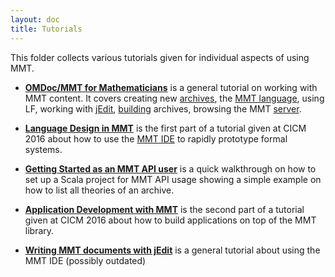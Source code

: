 ```yaml
---
layout: doc
title: Tutorials
---
```


This folder collects various tutorials given for individual aspects of using MMT.

* **[OMDoc/MMT for Mathematicians](https://gl.mathhub.info/Tutorials/Mathematicians/blob/master/tutorial/mmt-math-tutorial.pdf)** is a general tutorial on working with MMT content. It covers creating new [archives](../applications/archives.html), the [MMT language](../language/), using LF, working with [jEdit](../applications/jedit.html), [building](../applications/building.html) archives, browsing the MMT [server](applications/server.html).

* **[Language Design in MMT](prototyping/)** is the first part of a tutorial given at CICM 2016 about how to use the [MMT IDE](../applications/jedit.html) to rapidly prototype formal systems.

* **[Getting Started as an MMT API user](applications/getting-started.md)** is a quick walkthrough on how to set up a Scala project for MMT API usage showing a simple example on how to list all theories of an archive.

* **[Application Development with MMT](applications/)** is the second part of a tutorial given at CICM 2016 about how to build applications on top of the MMT library.

* **[Writing MMT documents with jEdit](jedit/)** is a general tutorial about using the MMT IDE (possibly outdated)
